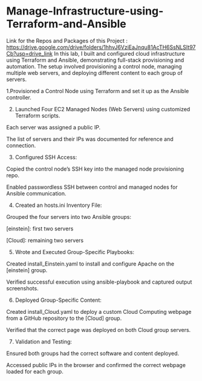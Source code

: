 # Manage-Infrastructure-using-Terraform-and-Ansible
Link for the Repos and Packages of this Project : https://drive.google.com/drive/folders/1hhvJ6VziEaJnqu81AcTH6SsNLSIt97Cb?usp=drive_link
In this lab, I built and configured cloud infrastructure using Terraform and Ansible, demonstrating full-stack provisioning and automation. The setup involved provisioning a control node, managing multiple web servers, and deploying different content to each group of servers.

1.Provisioned a Control Node using Terraform and set it up as the Ansible controller.

2. Launched Four EC2 Managed Nodes (Web Servers) using customized Terraform scripts.

Each server was assigned a public IP.

The list of servers and their IPs was documented for reference and connection.

3. Configured SSH Access:

Copied the control node’s SSH key into the managed node provisioning repo.

Enabled passwordless SSH between control and managed nodes for Ansible communication.

4. Created an hosts.ini Inventory File:

Grouped the four servers into two Ansible groups:

[einstein]: first two servers

[Cloud]: remaining two servers

5. Wrote and Executed Group-Specific Playbooks:

Created install_Einstein.yaml to install and configure Apache on the [einstein] group.

Verified successful execution using ansible-playbook and captured output screenshots.

6. Deployed Group-Specific Content:

Created install_Cloud.yaml to deploy a custom Cloud Computing webpage from a GitHub repository to the [Cloud] group.

Verified that the correct page was deployed on both Cloud group servers.

7. Validation and Testing:

Ensured both groups had the correct software and content deployed.

Accessed public IPs in the browser and confirmed the correct webpage loaded for each group.


